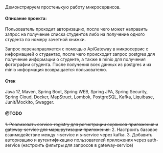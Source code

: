 Демонстрируем простенькую работу микросервисов.

#### Описание проекта:
Пользователь проходит авторизацию, после чего может направить запрос на получение списка студентов
либо на получение одного студента по номеру зачетной книжки.

Запрос перенаправляется с помощью ApiGateway в микросервис с информацией о студентах, 
после чего происходит запрос postgres для получение информации о студенте, 
а также в minio для получения фотографии студента.
После получения всех данных из postgres и из minio информация возвращается пользователю.

#### Стек 
Java 17, Maven, Spring Boot, Spring WEB, Spring JPA, Spring Security, Spring Cloud, Docker, 
MapStruct, Lombok, PostgreSQL, Kafka, Liquibase, Junit/Mockito, Swagger.


#### @TODO

~~1. Реализовать service-registry для регистрации сервисов приложения и gateway-service для маршрутизации приложения.~~
2. Настроить базовое взаимодействие между r-service и s-service через kafka.
3. Добавить авторизацию и аутентификацию пользователей приложения через auth-service (настроить фильтры для запросов в gateway-service)